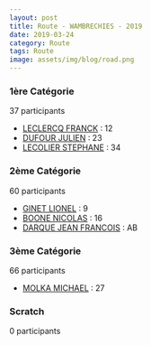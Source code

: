 ```yaml
---
layout: post
title: Route - WAMBRECHIES - 2019
date: 2019-03-24
category: Route
tags: Route
image: assets/img/blog/road.png
---
```


### 1ère Catégorie
37 participants
- [LECLERCQ FRANCK](https://teamspecializedlille.cc/coureurs/leclercqfranck) : 12
- [DUFOUR JULIEN](https://teamspecializedlille.cc/coureurs/dufourjulien) : 23
- [LECOLIER STEPHANE](https://teamspecializedlille.cc/coureurs/lecolierstephane) : 34

### 2ème Catégorie
60 participants
- [GINET LIONEL](https://teamspecializedlille.cc/coureurs/ginetlionel) : 9
- [BOONE NICOLAS](https://teamspecializedlille.cc/coureurs/boonenicolas) : 16
- [DARQUE JEAN FRANCOIS](https://teamspecializedlille.cc/coureurs/darquejeanfrancois) : AB

### 3ème Catégorie
66 participants
- [MOLKA MICHAEL](https://teamspecializedlille.cc/coureurs/molkamichael) : 27

### Scratch
0 participants
